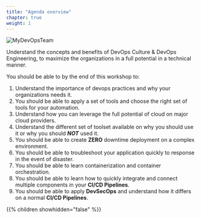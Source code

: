 ```yaml
---
title: "Agenda overview"
chapter: true
weight: 1
---
```


![MyDevOpsTeam](/images/MyDevOpsTeam-Logo.png?width=20pc)

Understand the concepts and benefits of DevOps Culture & DevOps Engineering, to maximize the organizations in a full potential in a technical manner.

You should be able to by the end of this workshop to:

1. Understand the importance of devops practices and why your organizations needs it.
2. You should be able to apply a set of tools and choose the right set of tools for your automation.
3. Understand how you can leverage the full potential of cloud on major cloud providers.
4. Understand the different set of toolset available on why you should use it or why you should **_NOT_** used it.
5. You should be able to create **ZERO** downtime deployment on a complex environment.
6. You should be able to troubleshoot your application quickly to response in the event of disaster.
7. You should be able to learn containerization and container orchestration.
8. You should be able to learn how to quickly integrate and connect multiple components in your **CI/CD Pipelines**.
9. You should be able to apply **DevSecOps** and understand how it differs on a normal **CI/CD Pipelines**.

{{% children showhidden="false" %}}
